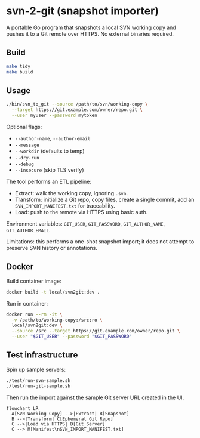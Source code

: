 # svn-2-git (snapshot importer)

A portable Go program that snapshots a local SVN working copy and pushes it to a Git remote over HTTPS. No external binaries required.

## Build

```bash
make tidy
make build
```

## Usage

```bash
./bin/svn_to_git --source /path/to/svn/working-copy \
  --target https://git.example.com/owner/repo.git \
  --user myuser --password mytoken
```

Optional flags:
- `--author-name`, `--author-email`
- `--message`
- `--workdir` (defaults to temp)
- `--dry-run`
- `--debug`
- `--insecure` (skip TLS verify)

The tool performs an ETL pipeline:
- Extract: walk the working copy, ignoring `.svn`.
- Transform: initialize a Git repo, copy files, create a single commit, add an `SVN_IMPORT_MANIFEST.txt` for traceability.
- Load: push to the remote via HTTPS using basic auth.

Environment variables: `GIT_USER`, `GIT_PASSWORD`, `GIT_AUTHOR_NAME`, `GIT_AUTHOR_EMAIL`.

Limitations: this performs a one-shot snapshot import; it does not attempt to preserve SVN history or annotations.

## Docker

Build container image:
```bash
docker build -t local/svn2git:dev .
```

Run in container:
```bash
docker run --rm -it \
  -v /path/to/working-copy:/src:ro \
  local/svn2git:dev \
  --source /src --target https://git.example.com/owner/repo.git \
  --user "$GIT_USER" --password "$GIT_PASSWORD"
```

## Test infrastructure

Spin up sample servers:
```bash
./test/run-svn-sample.sh
./test/run-git-sample.sh
```

Then run the import against the sample Git server URL created in the UI.

```mermaid
flowchart LR
  A[SVN Working Copy] -->|Extract| B[Snapshot]
  B -->|Transform| C[Ephemeral Git Repo]
  C -->|Load via HTTPS| D[Git Server]
  C --> M[Manifest\nSVN_IMPORT_MANIFEST.txt]
```


